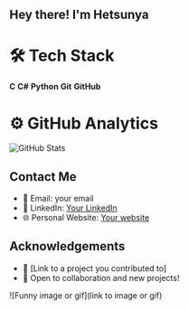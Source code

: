 ## Hey there! I'm Hetsunya

# 🛠 Tech Stack

**C** **C#** **Python** **Git** **GitHub**

# ⚙️ GitHub Analytics

![GitHub Stats](https://github-readme-stats.vercel.app/api?username=your-username&show_icons=true&theme=radical)

## Contact Me

- 📧 Email: your email
- 💼 LinkedIn: [Your LinkedIn](link)
- 🌐 Personal Website: [Your website](link)

## Acknowledgements

- 🌟 [Link to a project you contributed to]
- 🙏 Open to collaboration and new projects!

![Funny image or gif](link to image or gif)
